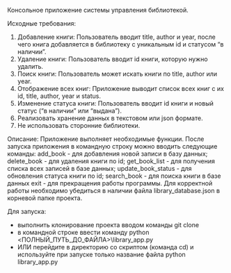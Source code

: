 Консольное приложение системы управления библиотекой.

Исходные требования:
1. Добавление книги: Пользователь вводит title, author и year, после чего книга добавляется в библиотеку с уникальным id и статусом “в наличии”.
2. Удаление книги: Пользователь вводит id книги, которую нужно удалить.
3. Поиск книги: Пользователь может искать книги по title, author или year.
4. Отображение всех книг: Приложение выводит список всех книг с их id, title, author, year и status.
5. Изменение статуса книги: Пользователь вводит id книги и новый статус (“в наличии” или “выдана”).
6. Реализовать хранение данных в текстовом или json формате.
7. Не использовать сторонние библиотеки.

Описание:
Приложение выполняет необходимые функции.
После запуска приложения в командную строку можно вводить следующие команды:
        add_book - для добавления новой записи в базу данных;
        delete_book - для удаления книги по id;
        get_book_list - для получения списка всех записей в базе данных;
        update_book_status - для обновления статуса книги по id;
        search_book - для поиска книги в базе данных
        exit - для прекращения работы программы.
Для корректной работы необходимо убедиться в наличии файла library_database.json в корневой папке проекта.

Для запуска:
- выполнить клонирование проекта вводом команды
    git clone 
- в командной строке ввести команду
    python <ПОЛНЫЙ_ПУТЬ_ДО_ФАЙЛА>\library_app.py
- ИЛИ перейдите в директорию со скриптом (команда cd) и используйте при запуске только название файла
    python library_app.py